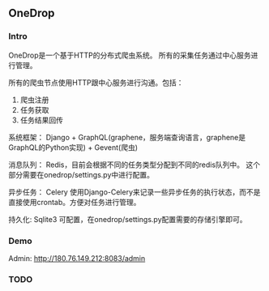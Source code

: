 ## OneDrop

### Intro
OneDrop是一个基于HTTP的分布式爬虫系统。
所有的采集任务通过中心服务进行管理。

所有的爬虫节点使用HTTP跟中心服务进行沟通。包括：
1. 爬虫注册
2. 任务获取
3. 任务结果回传

系统框架：
Django + GraphQL(graphene，服务端查询语言，graphene是GraphQL的Python实现) + Gevent(爬虫)

消息队列：
Redis，目前会根据不同的任务类型分配到不同的redis队列中。
这个部分需要在onedrop/settings.py中进行配置。

异步任务：
Celery
使用Django-Celery来记录一些异步任务的执行状态，而不是直接使用crontab。方便对任务进行管理。

持久化:
Sqlite3
可配置，在onedrop/settings.py配置需要的存储引擎即可。


### Demo
Admin: http://180.76.149.212:8083/admin


### TODO
